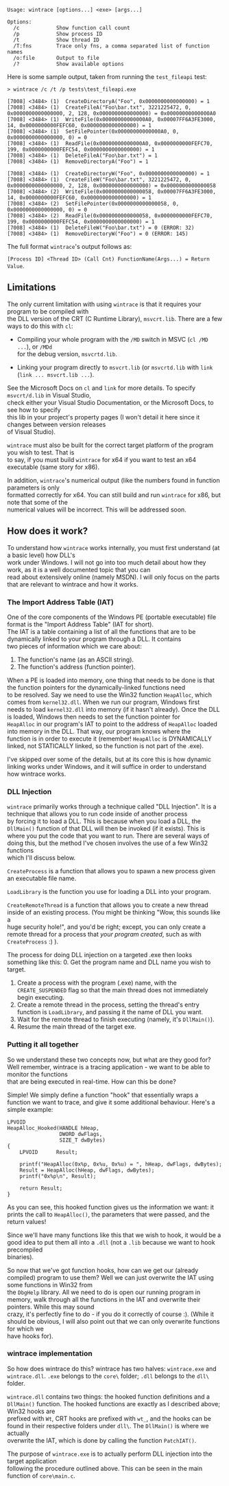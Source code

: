 ```
Usage: wintrace [options...] <exe> [args...]

Options:
  /c            Show function call count
  /p            Show process ID
  /t            Show thread ID
  /T:fns        Trace only fns, a comma separated list of function names
  /o:file       Output to file
  /?            Show available options
```

Here is some sample output, taken from running the `test_fileapi` test:
```
> wintrace /c /t /p tests\test_fileapi.exe

[7008] <3484> (1)  CreateDirectoryA("Foo", 0x0000000000000000) = 1
[7008] <3484> (1)  CreateFileA("Foo\bar.txt", 3221225472, 0, 0x0000000000000000, 2, 128, 0x0000000000000000) = 0x00000000000000A0
[7008] <3484> (1)  WriteFile(0x00000000000000A0, 0x00007FF6A3FE3000, 14, 0x0000000000FEFC60, 0x0000000000000000) = 1
[7008] <3484> (1)  SetFilePointer(0x00000000000000A0, 0, 0x0000000000000000, 0) = 0
[7008] <3484> (1)  ReadFile(0x00000000000000A0, 0x0000000000FEFC70, 199, 0x0000000000FEFC54, 0x0000000000000000) = 1
[7008] <3484> (1)  DeleteFileA("Foo\bar.txt") = 1
[7008] <3484> (1)  RemoveDirectoryA("Foo") = 1

[7008] <3484> (1)  CreateDirectoryW("Foo", 0x0000000000000000) = 1
[7008] <3484> (1)  CreateFileW("Foo\bar.txt", 3221225472, 0, 0x0000000000000000, 2, 128, 0x0000000000000000) = 0x0000000000000058
[7008] <3484> (2)  WriteFile(0x0000000000000058, 0x00007FF6A3FE3000, 14, 0x0000000000FEFC60, 0x0000000000000000) = 1
[7008] <3484> (2)  SetFilePointer(0x0000000000000058, 0, 0x0000000000000000, 0) = 0
[7008] <3484> (2)  ReadFile(0x0000000000000058, 0x0000000000FEFC70, 199, 0x0000000000FEFC54, 0x0000000000000000) = 1
[7008] <3484> (1)  DeleteFileW("Foo\bar.txt") = 0 (ERROR: 32)
[7008] <3484> (1)  RemoveDirectoryW("Foo") = 0 (ERROR: 145)
```

The full format `wintrace`'s output follows as:

`[Process ID] <Thread ID> (Call Cnt) FunctionName(Args...) = Return Value`.

## Limitations

The only current limitation with using `wintrace` is that it requires your program to be compiled with \
the DLL version of the CRT (C Runtime Library), `msvcrt.lib`. There are a few ways to do this with `cl`:

- Compiling your whole program with the `/MD` switch in MSVC  (`cl /MD ...`),
or `/MDd` \
for the debug version, `msvcrtd.lib`.

- Linking your program directly to `msvcrt.lib` (or `msvcrtd.lib` with `link` \
(`link ... msvcrt.lib ...`).

See the Microsoft Docs on `cl` and `link` for more details. To specify `msvcrt/d.lib` in Visual Studio, \
check either your Visual Studio Documentation, or the Microsoft Docs, to see how to specify \
this lib in your project's property pages (I won't detail it here since it changes between version releases \
of Visual Studio).

`wintrace` must also be built for the correct target platform of the program you wish to test. That is \
to say, if you must build `wintrace` for x64 if you want to test an x64 executable (same story for x86).

In addition, `wintrace`'s numerical output (like the numbers found in function parameters is only \
formatted correctly for x64. You can still build and run `wintrace` for x86, but note that some of the \
numerical values will be incorrect. This will be addressed soon.

## How does it work?

To understand how `wintrace` works internally, you must first understand (at a basic level) how DLL's \
work under Windows. I will not go into too much detail about how they work, as it is a well documented topic that you can \
read about extensively online (namely MSDN). I will only focus on the parts that are relevant to wintrace and how it works.

### The Import Address Table (IAT)

One of the core components of the Windows PE (portable executable) file format is the "Import Address Table" (IAT for short). \
The IAT is a table containing a list of all the functions that are to be dynamically linked to your program through a DLL. It contains \
two pieces of information which we care about:
1) The function's name (as an ASCII string).
2) The function's address (function pointer).

When a PE is loaded into memory, one thing that needs to be done is that the function pointers for the dynamically-linked functions need \
to be resolved. Say we need to use the Win32 function `HeapAlloc`, which comes from `kernel32.dll`. When we run our program, Windows first \
needs to load `kernel32.dll` into memory (if it hasn't already). Once the DLL is loaded, Windows then needs to set the function pointer for \
`HeapAlloc` in our program's IAT to point to the address of `HeapAlloc` loaded into memory in the DLL. That way, our program knows where the \
function is in order to execute it (remember! `HeapAlloc` is DYNAMICALLY linked, not STATICALLY linked, so the function is not part of the .exe).

I've skipped over some of the details, but at its core this is how dynamic linking works under Windows, and it will suffice in order to understand \
how wintrace works.

### DLL Injection

`wintrace` primarily works through a technique called "DLL Injection". It is a technique that allows you to run code inside of another process \
by forcing it to load a DLL. This is because when you load a DLL, the `DllMain()` function of that DLL will then be invoked (if it exists). This is \
where you put the code that you want to run. There are several ways of doing this, but the method I've chosen involves the use of a few Win32 functions \
which I'll discuss below.

`CreateProcess` is a function that allows you to spawn a new process given an executable file name.

`LoadLibrary` is the function you use for loading a DLL into your program.

`CreateRemoteThread` is a function that allows you to create a new thread inside of an existing process. (You might be thinking "Wow, this sounds like a \
huge security hole!", and you'd be right; except, you can only create a remote thread for a process that *your program created*, such as with `CreateProcess` :) ).

The process for doing DLL injection on a targeted .exe then looks something like this:
0. Get the program name and DLL name you wish to target.
1. Create a process with the program (.exe) name, with the `CREATE_SUSPENDED` flag so that the main thread does not immediately begin executing.
2. Create a remote thread in the process, setting the thread's entry function is `LoadLibrary`, and passing it the name of DLL you want.
3. Wait for the remote thread to finish executing (namely, it's `DllMain()`).
4. Resume the main thread of the target exe.

### Putting it all together

So we understand these two concepts now, but what are they good for? Well remember, wintrace is a tracing application - we want to be able to monitor the functions \
that are being executed in real-time. How can this be done?

Simple! We simply define a function "hook" that essentially wraps a function we want to trace, and give it some additional behaviour. Here's a simple example:
```
LPVOID
HeapAlloc_Hooked(HANDLE hHeap,
		  		 DWORD dwFlags,
		  		 SIZE_T dwBytes)
{
	LPVOID		Result;

	printf("HeapAlloc(0x%p, 0x%u, 0x%u) = ", hHeap, dwFlags, dwBytes);
	Result = HeapAlloc(hHeap, dwFlags, dwBytes);
	printf("0x%p\n", Result);

	return Result;
}

```

As you can see, this hooked function gives us the information we want: it prints the call to `HeapAlloc()`, the parameters that were passed, and the return values!

Since we'll have many functions like this that we wish to hook, it would be a good idea to put them all into a `.dll` (not a `.lib` because we want to hook precompiled \
binaries).

So now that we've got function hooks, how can we get our (already compiled) program to use them? Well we can just overwrite the IAT using some functions in Win32 from \
the `DbgHelp` library. All we need to do is open our running program in memory, walk through all the functions in the IAT and overwrite their pointers. While this may sound \
crazy, it's perfectly fine to do - if you do it correctly of course :). (While it should be obvious, I will also point out that we can only overwrite functions for which we \
have hooks for).

### wintrace implementation

So how does wintrace do this? wintrace has two halves: `wintrace.exe` and `wintrace.dll`. `.exe` belongs to the `core\` folder; `.dll` belongs to the `dll\` folder.

`wintrace.dll` contains two things: the hooked function definitions and a `DllMain()` function. The hooked functions are exactly as I described above; Win32 hooks are \
prefixed with `Wt`, CRT hooks are prefixed with `wt_`, and the hooks can be found in their respective folders under `dll\`. The `DllMain()` is where we actually \
overwrite the IAT, which is done by calling the function `PatchIAT()`.

The purpose of `wintrace.exe` is to actually perform DLL injection into the target application \
following the procedure outlined above. This can be seen in the main function of `core\main.c`.

